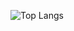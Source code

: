 ![Top Langs](https://github-readme-stats.vercel.app/api/top-langs/?username=Project-Econome&langs_count=8&theme=radical)
